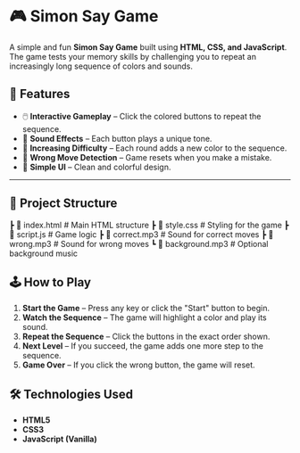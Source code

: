 # 🎮 Simon Say Game

A simple and fun **Simon Say Game** built using **HTML, CSS, and JavaScript**.  
The game tests your memory skills by challenging you to repeat an increasingly long sequence of colors and sounds.

## 📌 Features
- 🖱️ **Interactive Gameplay** – Click the colored buttons to repeat the sequence.
- 🎵 **Sound Effects** – Each button plays a unique tone.
- 🎯 **Increasing Difficulty** – Each round adds a new color to the sequence.
- 🚫 **Wrong Move Detection** – Game resets when you make a mistake.
- 🎨 **Simple UI** – Clean and colorful design.

---

## 📂 Project Structure
┣ 📜 index.html # Main HTML structure
┣ 📜 style.css # Styling for the game
┣ 📜 script.js # Game logic
┣ 🎵 correct.mp3 # Sound for correct moves
┣ 🎵 wrong.mp3 # Sound for wrong moves
┗ 🎵 background.mp3 # Optional background music


## 🕹️ How to Play
1. **Start the Game** – Press any key or click the "Start" button to begin.
2. **Watch the Sequence** – The game will highlight a color and play its sound.
3. **Repeat the Sequence** – Click the buttons in the exact order shown.
4. **Next Level** – If you succeed, the game adds one more step to the sequence.
5. **Game Over** – If you click the wrong button, the game will reset.

## 🛠️ Technologies Used
- **HTML5**
- **CSS3**
- **JavaScript (Vanilla)**



